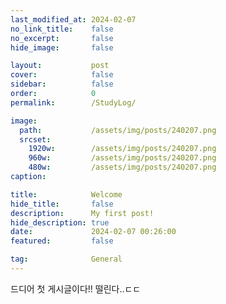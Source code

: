 ```yaml
---
last_modified_at: 2024-02-07
no_link_title:    false 
no_excerpt:       false 
hide_image:       false

layout:           post
cover:            false
sidebar:          false
order:            0
permalink:        /StudyLog/

image:
  path:           /assets/img/posts/240207.png
  srcset:
    1920w:        /assets/img/posts/240207.png
    960w:         /assets/img/posts/240207.png
    480w:         /assets/img/posts/240207.png
caption:          

title:            Welcome
hide_title:       false
description:      My first post!
hide_description: true
date:             2024-02-07 00:26:00
featured:         false

tag:              General
---
```


드디어 첫 게시글이다!!
떨린다..ㄷㄷ
